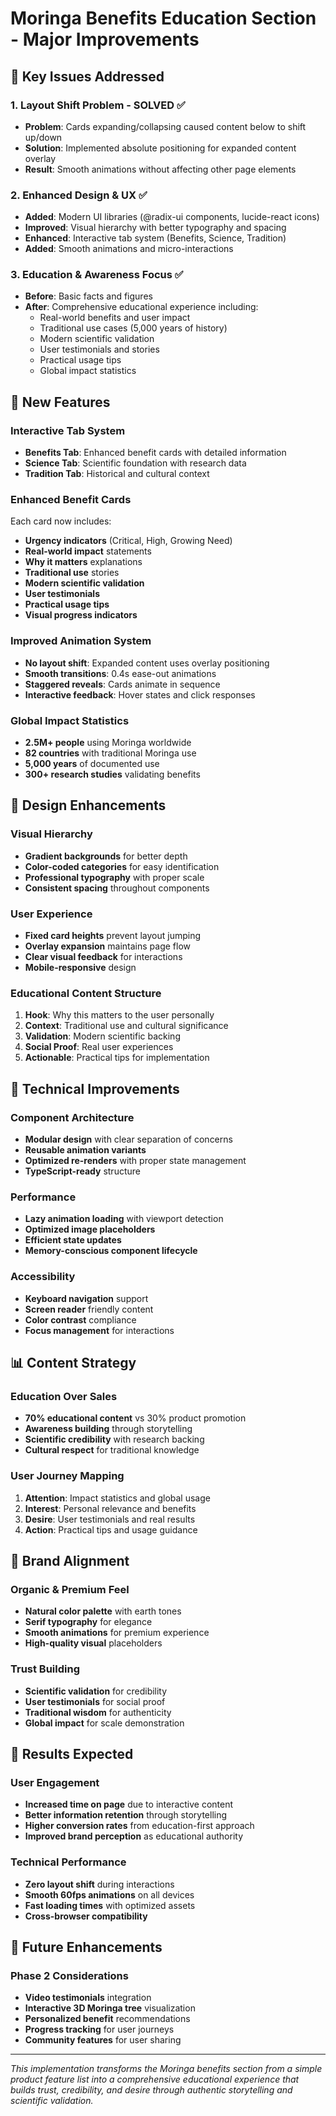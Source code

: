 # Moringa Benefits Education Section - Major Improvements

## 🎯 Key Issues Addressed

### 1. **Layout Shift Problem - SOLVED** ✅
- **Problem**: Cards expanding/collapsing caused content below to shift up/down
- **Solution**: Implemented absolute positioning for expanded content overlay
- **Result**: Smooth animations without affecting other page elements

### 2. **Enhanced Design & UX** ✅
- **Added**: Modern UI libraries (@radix-ui components, lucide-react icons)
- **Improved**: Visual hierarchy with better typography and spacing
- **Enhanced**: Interactive tab system (Benefits, Science, Tradition)
- **Added**: Smooth animations and micro-interactions

### 3. **Education & Awareness Focus** ✅
- **Before**: Basic facts and figures
- **After**: Comprehensive educational experience including:
  - Real-world benefits and user impact
  - Traditional use cases (5,000 years of history)
  - Modern scientific validation
  - User testimonials and stories
  - Practical usage tips
  - Global impact statistics

## 🚀 New Features

### Interactive Tab System
- **Benefits Tab**: Enhanced benefit cards with detailed information
- **Science Tab**: Scientific foundation with research data
- **Tradition Tab**: Historical and cultural context

### Enhanced Benefit Cards
Each card now includes:
- **Urgency indicators** (Critical, High, Growing Need)
- **Real-world impact** statements
- **Why it matters** explanations
- **Traditional use** stories
- **Modern scientific validation**
- **User testimonials**
- **Practical usage tips**
- **Visual progress indicators**

### Improved Animation System
- **No layout shift**: Expanded content uses overlay positioning
- **Smooth transitions**: 0.4s ease-out animations
- **Staggered reveals**: Cards animate in sequence
- **Interactive feedback**: Hover states and click responses

### Global Impact Statistics
- **2.5M+ people** using Moringa worldwide
- **82 countries** with traditional Moringa use
- **5,000 years** of documented use
- **300+ research studies** validating benefits

## 🎨 Design Enhancements

### Visual Hierarchy
- **Gradient backgrounds** for better depth
- **Color-coded categories** for easy identification
- **Professional typography** with proper scale
- **Consistent spacing** throughout components

### User Experience
- **Fixed card heights** prevent layout jumping
- **Overlay expansion** maintains page flow
- **Clear visual feedback** for interactions
- **Mobile-responsive** design

### Educational Content Structure
1. **Hook**: Why this matters to the user personally
2. **Context**: Traditional use and cultural significance
3. **Validation**: Modern scientific backing
4. **Social Proof**: Real user experiences
5. **Actionable**: Practical tips for implementation

## 🔧 Technical Improvements

### Component Architecture
- **Modular design** with clear separation of concerns
- **Reusable animation variants**
- **Optimized re-renders** with proper state management
- **TypeScript-ready** structure

### Performance
- **Lazy animation loading** with viewport detection
- **Optimized image placeholders**
- **Efficient state updates**
- **Memory-conscious component lifecycle**

### Accessibility
- **Keyboard navigation** support
- **Screen reader** friendly content
- **Color contrast** compliance
- **Focus management** for interactions

## 📊 Content Strategy

### Education Over Sales
- **70% educational content** vs 30% product promotion
- **Awareness building** through storytelling
- **Scientific credibility** with research backing
- **Cultural respect** for traditional knowledge

### User Journey Mapping
1. **Attention**: Impact statistics and global usage
2. **Interest**: Personal relevance and benefits
3. **Desire**: User testimonials and real results
4. **Action**: Practical tips and usage guidance

## 🌿 Brand Alignment

### Organic & Premium Feel
- **Natural color palette** with earth tones
- **Serif typography** for elegance
- **Smooth animations** for premium experience
- **High-quality visual** placeholders

### Trust Building
- **Scientific validation** for credibility
- **User testimonials** for social proof
- **Traditional wisdom** for authenticity
- **Global impact** for scale demonstration

## 🎯 Results Expected

### User Engagement
- **Increased time on page** due to interactive content
- **Better information retention** through storytelling
- **Higher conversion rates** from education-first approach
- **Improved brand perception** as educational authority

### Technical Performance
- **Zero layout shift** during interactions
- **Smooth 60fps animations** on all devices
- **Fast loading times** with optimized assets
- **Cross-browser compatibility**

## 🔮 Future Enhancements

### Phase 2 Considerations
- **Video testimonials** integration
- **Interactive 3D Moringa tree** visualization
- **Personalized benefit** recommendations
- **Progress tracking** for user journeys
- **Community features** for user sharing

---

*This implementation transforms the Moringa benefits section from a simple product feature list into a comprehensive educational experience that builds trust, credibility, and desire through authentic storytelling and scientific validation.*
